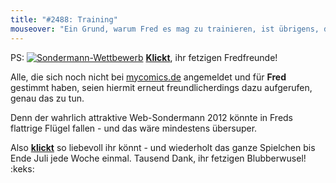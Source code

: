 ```yaml
---
title: "#2488: Training"
mouseover: "Ein Grund, warum Fred es mag zu trainieren, ist übrigens, dass zum Training englischer Regen gehört."
---
```



PS:
<a href="http://www.mycomics.de/content/web-sondermann-2012.html" title="Sondermann-Wettbewerb"><img src="http://www.fonflatter.de/bilder/comic_sondermann.jpg" alt="Sondermann-Wettbewerb" /></a>
<a href="http://www.mycomics.de/content/web-sondermann-2012.html" title="Sondermann-Wettbewerb"><strong>Klickt</strong></a>, ihr fetzigen Fredfreunde!

Alle, die sich noch nicht bei <a href="http://www.mycomics.de/content/web-sondermann-2012.html" title="Sondermann-Wettbewerb">mycomics.de</a> angemeldet und für <strong>Fred</strong> gestimmt haben, seien hiermit erneut freundlicherdings dazu aufgerufen, genau das zu tun.

Denn der wahrlich attraktive Web-Sondermann 2012 könnte in Freds flattrige Flügel fallen - und das wäre mindestens übersuper.

Also <a href="http://www.mycomics.de/content/web-sondermann-2012.html" title="Sondermann-Wettbewerb"><strong>klickt</strong></a> so liebevoll ihr könnt - und wiederholt das ganze Spielchen bis Ende Juli jede Woche einmal. 
Tausend Dank, ihr fetzigen Blubberwusel!
:keks:
